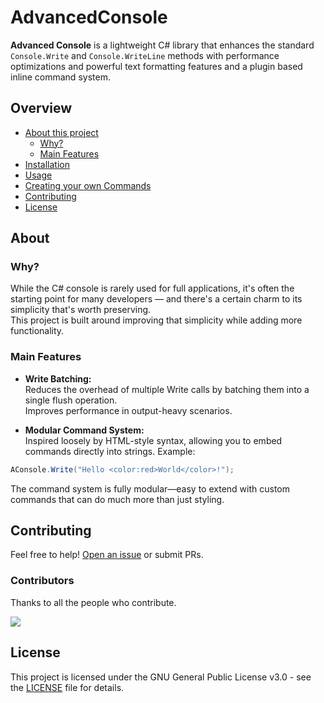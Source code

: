 # AdvancedConsole

**Advanced Console** is a lightweight C# library that enhances the standard `Console.Write` and `Console.WriteLine` methods with performance optimizations and powerful text formatting features and a plugin based inline command system.

## Overview

*   [About this project](#about)
    *   [Why?](#why?)
    *   [Main Features](#main-features)
*   [Installation](#installation)
*   [Usage](#usage)
*   [Creating your own Commands](#dingus)
*   [Contributing](#contributing)
*   [License](#license)

## About

### Why?

While the C# console is rarely used for full applications, it's often the starting point for many developers — and there's a certain charm to its simplicity that's worth preserving.  
This project is built around improving that simplicity while adding more functionality.

### Main Features

*   **Write Batching:**  
Reduces the overhead of multiple Write calls by batching them into a single flush operation.  
Improves performance in output-heavy scenarios.

*   **Modular Command System:**  
Inspired loosely by HTML-style syntax, allowing you to embed commands directly into strings. Example:  
```cs
AConsole.Write("Hello <color:red>World</color>!");
```  
The command system is fully modular—easy to extend with custom commands that can do much more than just styling.

## Contributing

Feel free to help! [Open an issue](https://https://github.com/NineOfGaming/AdvancedConsole/issues/new) or submit PRs.

### Contributors
Thanks to all the people who contribute.

<a href="https://github.com/NineOfGaming/AdvancedConsole/graphs/contributors">
<img src="https://contrib.rocks/image?repo=NineOfGaming/AdvancedConsole" />
</a>

## License

This project is licensed under the GNU General Public License v3.0 - see the <a href="./LICENSE">LICENSE</a> file for details.
